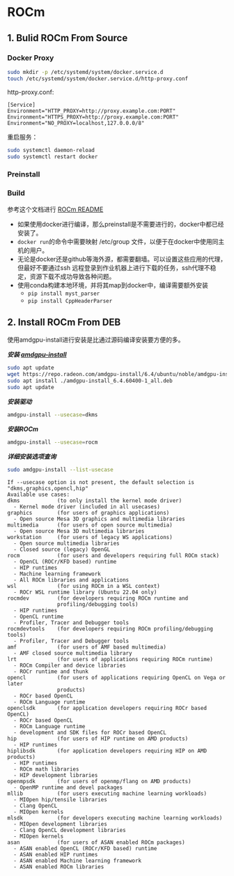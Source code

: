 # ROCm

## 1. Bulid ROCm From Source

### Docker Proxy

```bash
sudo mkdir -p /etc/systemd/system/docker.service.d
touch /etc/systemd/system/docker.service.d/http-proxy.conf
```

http-proxy.conf:

```text
[Service]
Environment="HTTP_PROXY=http://proxy.example.com:PORT"
Environment="HTTPS_PROXY=http://proxy.example.com:PORT"
Environment="NO_PROXY=localhost,127.0.0.0/8"
```

重启服务：

```bash
sudo systemctl daemon-reload
sudo systemctl restart docker
```

### Preinstall

### Build

参考这个文档进行 [ROCm README](https://github.com/ROCm/ROCm/blob/develop/README.md)

* 如果使用docker进行编译，那么preinstall是不需要进行的，docker中都已经安装了。
* `docker run`的命令中需要映射 /etc/group 文件，以便于在docker中使用同主机的用户。
* 无论是docker还是github等海外源，都需要翻墙。可以设置这些应用的代理，但最好不要通过ssh 远程登录到作业机器上进行下载的任务，ssh代理不稳定，资源下载不成功导致各种问题。
* 使用conda构建本地环境，并将其map到docker中，编译需要额外安装
  * `pip install myst_parser`
  * `pip install CppHeaderParser`

## 2. Install ROCm From DEB

使用amdgpu-install进行安装是比通过源码编译安装要方便的多。

___安装 [amdgpu-install](https://rocm.docs.amd.com/projects/install-on-linux/en/latest/install/amdgpu-install.html)___

```bash
sudo apt update
wget https://repo.radeon.com/amdgpu-install/6.4/ubuntu/noble/amdgpu-install_6.4.60400-1_all.deb
sudo apt install ./amdgpu-install_6.4.60400-1_all.deb
sudo apt update
```

___安装驱动___

```bash
amdgpu-install --usecase=dkms
```

___安装ROCm___

```bash
amdgpu-install --usecase=rocm
```

___详细安装选项查询___

```bash
sudo amdgpu-install --list-usecase
```

```text
If --usecase option is not present, the default selection is
"dkms,graphics,opencl,hip"
Available use cases:
dkms            (to only install the kernel mode driver)
  - Kernel mode driver (included in all usecases)
graphics        (for users of graphics applications)
  - Open source Mesa 3D graphics and multimedia libraries
multimedia      (for users of open source multimedia)
  - Open source Mesa 3D multimedia libraries
workstation     (for users of legacy WS applications)
  - Open source multimedia libraries
  - Closed source (legacy) OpenGL
rocm            (for users and developers requiring full ROCm stack)
  - OpenCL (ROCr/KFD based) runtime
  - HIP runtimes
  - Machine learning framework
  - All ROCm libraries and applications
wsl             (for using ROCm in a WSL context)
  - ROCr WSL runtime library (Ubuntu 22.04 only)
rocmdev         (for developers requiring ROCm runtime and
                profiling/debugging tools)
  - HIP runtimes
  - OpenCL runtime
  - Profiler, Tracer and Debugger tools
rocmdevtools    (for developers requiring ROCm profiling/debugging tools)
  - Profiler, Tracer and Debugger tools
amf             (for users of AMF based multimedia)
  - AMF closed source multimedia library
lrt             (for users of applications requiring ROCm runtime)
  - ROCm Compiler and device libraries
  - ROCr runtime and thunk
opencl          (for users of applications requiring OpenCL on Vega or later
                products)
  - ROCr based OpenCL
  - ROCm Language runtime
openclsdk       (for application developers requiring ROCr based OpenCL)
  - ROCr based OpenCL
  - ROCm Language runtime
  - development and SDK files for ROCr based OpenCL
hip             (for users of HIP runtime on AMD products)
  - HIP runtimes
hiplibsdk       (for application developers requiring HIP on AMD products)
  - HIP runtimes
  - ROCm math libraries
  - HIP development libraries
openmpsdk       (for users of openmp/flang on AMD products)
  - OpenMP runtime and devel packages
mllib           (for users executing machine learning workloads)
  - MIOpen hip/tensile libraries
  - Clang OpenCL
  - MIOpen kernels
mlsdk           (for developers executing machine learning workloads)
  - MIOpen development libraries
  - Clang OpenCL development libraries
  - MIOpen kernels
asan            (for users of ASAN enabled ROCm packages)
  - ASAN enabled OpenCL (ROCr/KFD based) runtime
  - ASAN enabled HIP runtimes
  - ASAN enabled Machine learning framework
  - ASAN enabled ROCm libraries
```
